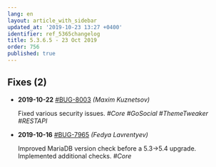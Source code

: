 ```yaml
---
lang: en
layout: article_with_sidebar
updated_at: '2019-10-23 13:27 +0400'
identifier: ref_5365changelog
title: 5.3.6.5 - 23 Oct 2019
order: 756
published: true
---
```

## Fixes (2)
* **2019-10-22** [#BUG-8003](https://xcn.myjetbrains.com/youtrack/issue/BUG-8003) _(Maxim Kuznetsov)_

  Fixed various security issues. _#Core #GoSocial #ThemeTweaker #RESTAPI_

* **2019-10-16** [#BUG-7965](https://xcn.myjetbrains.com/youtrack/issue/BUG-7965) _(Fedya Lavrentyev)_

  Improved MariaDB version check before a 5.3->5.4 upgrade. Implemented additional checks. _#Core_
